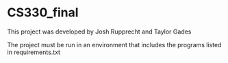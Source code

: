 # CS330_final

This project was developed by Josh Rupprecht and Taylor Gades 

The project must be run in an environment that includes the programs listed in requirements.txt
